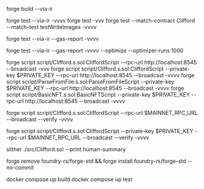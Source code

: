 forge build --via-ir
<!-- Test without gas report -->
<!-- Note: Use vv when mass minting -->
forge test --via-ir -vvvv
forge test -vvv
forge test --match-contract Clifford --match-test testWriteImages -vvvv

<!-- Test without optimizer -->
forge test --via-ir --gas-report  -vvvv
<!-- Test with optimizer -->
forge test --via-ir --gas-report  -vvvv --optimize --optimizer-runs 1000
<!-- Deploy to localhost -->
forge script script/Clifford.s.sol:CliffordScript --rpc-url http://localhost:8545 --broadcast -vvv
forge script script/Clifford.s.sol:CliffordScript --private-key $PRIVATE_KEY --rpc-url http://localhost:8545 --broadcast  -vvvv
forge script script/ParseFromFile.s.sol:ParseFromFileScript --private-key $PRIVATE_KEY --rpc-url http://localhost:8545 --broadcast  -vvvv
forge script script/BasicNFT.s.sol:BasicNFTScript --private-key $PRIVATE_KEY --rpc-url http://localhost:8545 --broadcast  -vvvv
<!-- Deploy to Goerli -->
forge script script/Clifford.s.sol:CliffordScript --rpc-url $MAINNET_RPC_URL --broadcast --verify -vvvv
<!-- Deploy to Sepolia -->
forge script script/Clifford.s.sol:CliffordScript --private-key $PRIVATE_KEY --rpc-url $MAINNET_RPC_URL --broadcast --verify -vvvv
<!-- Slither overview -->
slither ./src/Clifford.sol --print human-summary
<!-- Forge std update -->
forge remove foundry-rs/forge-std && forge install foundry-rs/forge-std --no-commit

docker compose up build
docker compose up test